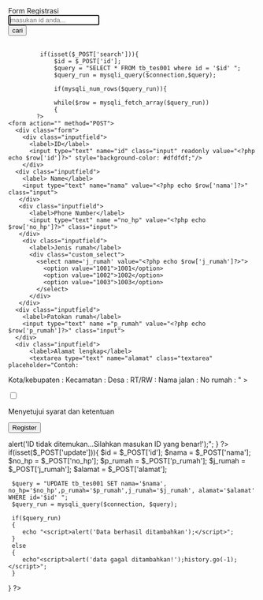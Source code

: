 <!DOCTYPE html>
<html lang="en">
<head>
	<meta charset="UTF-8">
  <meta name="viewport" content="width=device-width, initial-scale=1.0">
	<title>Form Registrasi</title>
	<link rel="stylesheet" href="styles.css">
</head>
<body>
<div class="wrapper">
    <div class="title">
        Form Registrasi
    </div>
    <div class="form">
      <form action="" method="POST">
        <div class="inputfield">
            <input type="text" name="id" autofocus placeholder="masukan id anda..." class="input">
        </div>
        <div class="inputfield">
           <button type="submit" name="search" class="btn">cari</button>
        </div><br>
      </form> 
      <?php
            $connection = mysqli_connect("localhost","root","");
            $db = mysqli_select_db($connection,'db_new');

             if(isset($_POST['search'])){
                 $id = $_POST['id'];
                 $query = "SELECT * FROM tb_tes001 where id = '$id' ";
                 $query_run = mysqli_query($connection,$query); 

                 if(mysqli_num_rows($query_run)){

                 while($row = mysqli_fetch_array($query_run))
                 {
            ?>
    <form action="" method="POST">
      <div class="form">
        <div class="inputfield">
          <label>ID</label> 
          <input type="text" name="id" class="input" readonly value="<?php echo $row['id']?>" style="background-color: #dfdfdf;"/>
        </div>
      <div class="inputfield">
        <label> Name</label>
        <input type="text" name="nama" value="<?php echo $row['nama']?>" class="input">
       </div>   
       <div class="inputfield">
          <label>Phone Number</label>
          <input type="text" name ="no_hp" value="<?php echo $row['no_hp']?>" class="input">
       </div>    
        <div class="inputfield">
          <label>Jenis rumah</label>
          <div class="custom_select">
            <select name='j_rumah' value="<?php echo $row['j_rumah']?>">
              <option value="1001">1001</option>
              <option value="1002">1002</option>
              <option value="1003">1003</option>
            </select>
          </div>
       </div> 
      <div class="inputfield">
        <label>Patokan rumah</label>
        <input type="text" name ="p_rumah" value="<?php echo $row['p_rumah']?>" class="input">
      </div> 
      <div class="inputfield">
          <label>Alamat lengkap</label>
          <textarea type="text" name="alamat" class="textarea" placeholder="Contoh:
Kota/kebupaten :
Kecamatan :
Desa :
RT/RW :
Nama jalan :
No rumah : " ><?php echo $row['alamat']?></textarea>
       </div> 
      <div class="inputfield terms">
          <label class="check">
            <input type="checkbox">
            <span class="checkmark"></span>
          </label>
          <p>Menyetujui syarat dan ketentuan</p>
       </div> 
      <div class="inputfield">
        <input type="submit" name=update value="Register" class="btn">
      </div>
    </div>
</div>	            
   <?php
          }
        }else
        echo "<script>alert('ID tidak ditemukan...Silahkan masukan ID yang benar!');</script>";                      
      }
    ?>       
</body>
</html>
<?php
 $connection = mysqli_connect("localhost","root","");
 $db = mysqli_select_db($connection,'db_new');

 if(isset($_POST['update'])){
     $id = $_POST['id'];
     $nama = $_POST['nama'];
     $no_hp = $_POST['no_hp'];
     $p_rumah = $_POST['p_rumah'];
     $j_rumah = $_POST['j_rumah'];
     $alamat = $_POST['alamat'];
    
     $query = "UPDATE tb_tes001 SET nama='$nama', no_hp='$no_hp',p_rumah='$p_rumah',j_rumah='$j_rumah', alamat='$alamat' WHERE id='$id' ";
     $query_run = mysqli_query($connection, $query);

     if($query_run)
     {
        echo "<script>alert('Data berhasil ditambahkan');</script>";
     }
     else
     {
        echo"<script>alert('data gagal ditambahkan!');history.go(-1);</script>";
     }
 }
?>
